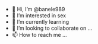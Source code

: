 - 👋 Hi, I’m @banele989
- 👀 I’m interested in sex
- 🌱 I’m currently learning
- 💞️ I’m looking to collaborate on ...
- 📫 How to reach me ...

<!---
banele989/banele989 is a ✨ special ✨ repository because its `README.md` (this file) appears on your GitHub profile.
You can click the Preview link to take a look at your changes.
--->
